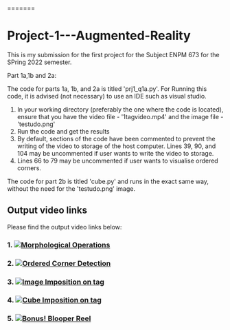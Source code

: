 =======
# Project-1---Augmented-Reality

This is my submission for the first project for the Subject ENPM 673 for the SPring 2022 semester.

Part 1a,1b and 2a:

The code for parts 1a, 1b, and 2a is titled 'prj1_q1a.py'. For Running this code, it is advised (not necessary) to use an IDE such as visual studio.

1. In your working directory (preferably the one where the code is located), ensure that you have the video file - '1tagvideo.mp4' and the image file - 'testudo.png'
2. Run the code and get the results
3. By default, sections of the code have been commented to prevent the writing of the video to storage of the host computer. Lines 39, 90, and 104 may be uncommented if user wants to write the video to storage.
4. Lines 66 to 79 may be uncommented if user wants to visualise ordered corners.

The code for part 2b is titled 'cube.py' and runs in the exact same way, without the need for the 'testudo.png' image.


## Output video links

Please find the output video links below:

### 1. [![Morphological Operations](https://img.youtube.com/K2lSg51COJ0/0.jpg)](https://youtu.be/K2lSg51COJ0)
### 2. [![Ordered Corner Detection](https://youtu.be/vW_rvp5WV1s/0.jpg)](https://youtu.be/vW_rvp5WV1s)
### 3. [![Image Imposition on tag](https://youtu.be/-3TvXzFVbGk/0.jpg)](https://youtu.be/-3TvXzFVbGk)
### 4. [![Cube Imposition on tag](https://youtu.be/iCmC9NynMJg/0.jpg)](https://youtu.be/iCmC9NynMJg)
### 5. [![Bonus! Blooper Reel](https://youtu.be/cD1I4kXAkUM/0.jpg)](https://youtu.be/cD1I4kXAkUM)
